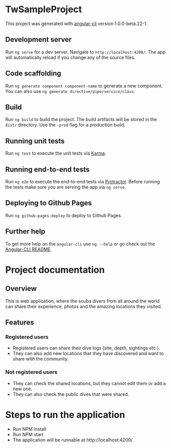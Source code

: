 # TwSampleProject

This project was generated with [angular-cli](https://github.com/angular/angular-cli) version 1.0.0-beta.22-1.

## Development server
Run `ng serve` for a dev server. Navigate to `http://localhost:4200/`. The app will automatically reload if you change any of the source files.

## Code scaffolding

Run `ng generate component component-name` to generate a new component. You can also use `ng generate directive/pipe/service/class`.

## Build

Run `ng build` to build the project. The build artifacts will be stored in the `dist/` directory. Use the `-prod` flag for a production build.

## Running unit tests

Run `ng test` to execute the unit tests via [Karma](https://karma-runner.github.io).

## Running end-to-end tests

Run `ng e2e` to execute the end-to-end tests via [Protractor](http://www.protractortest.org/).
Before running the tests make sure you are serving the app via `ng serve`.

## Deploying to Github Pages

Run `ng github-pages:deploy` to deploy to Github Pages.

## Further help

To get more help on the `angular-cli` use `ng --help` or go check out the [Angular-CLI README](https://github.com/angular/angular-cli/blob/master/README.md).

# Project documentation

## Overview

This is web application, where the scuba divers from all around the world can share their experience, photos and the amazing locations they visited.

## Features

### Registered users
- Registered users can share their dive logs (site, depth, sightings etc.).
- They can also add new locations that they have discovered and want to share with the community.

### Not registered users

- They can check the shared locations, but they cannot edit them or add a new one.
- They can also check the public dives that were shared.

# Steps to run the application

- Run NPM install
- Run NPM start
- The application will be runnable at http://localhost:4200/
